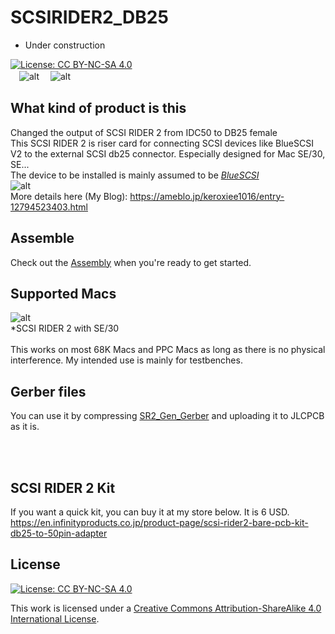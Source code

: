 # SCSIRIDER2_DB25

- Under construction

[![License: CC BY-NC-SA 4.0](https://img.shields.io/badge/License-CC%20BY--NC--SA%204.0-lightgrey.svg)](https://creativecommons.org/licenses/by-nc-sa/4.0/)
<br>
　![alt](Images/IMG_5069.jpeg)
　![alt](Images/IMG_5070.jpeg)
## What kind of product is this
Changed the output of SCSI RIDER 2 from IDC50 to DB25 female<BR>
This SCSI RIDER 2 is riser card for connecting SCSI devices like BlueSCSI V2 to the external SCSI db25 connector.
Especially designed for Mac SE/30, SE...
<BR>
The device to be installed is mainly assumed to be 
*[BlueSCSI](https://github.com/erichelgeson/BlueSCSI)*
<BR>
  ![alt](Images/IMG_5074.jpeg)
<BR>
More details here (My Blog):
https://ameblo.jp/keroxiee1016/entry-12794523403.html

## Assemble

Check out the [Assembly](Assembly.md) when you're ready to get started.

## Supported Macs
![alt](Images/IMG_5054.JPG)
<BR>
*SCSI RIDER 2 with SE/30
<BR><BR>
This works on most 68K Macs and PPC Macs as long as there is no physical interference. My intended use is mainly for testbenches.

## Gerber files

You can use it by compressing [SR2_Gen_Gerber](SR2_Gen_Gerber)  and uploading it to JLCPCB as it is.

<BR><BR>
## SCSI RIDER 2 Kit

If you want a quick kit, you can buy it at my store below. It is 6 USD.
https://en.infinityproducts.co.jp/product-page/scsi-rider2-bare-pcb-kit-db25-to-50pin-adapter


## License

[![License: CC BY-NC-SA 4.0](https://img.shields.io/badge/License-CC%20BY--NC--SA%204.0-lightgrey.svg)](https://creativecommons.org/licenses/by-nc-sa/4.0/)

This work is licensed under a
[Creative Commons Attribution-ShareAlike 4.0 International License](https://creativecommons.org/licenses/by-nc-sa/4.0/).

